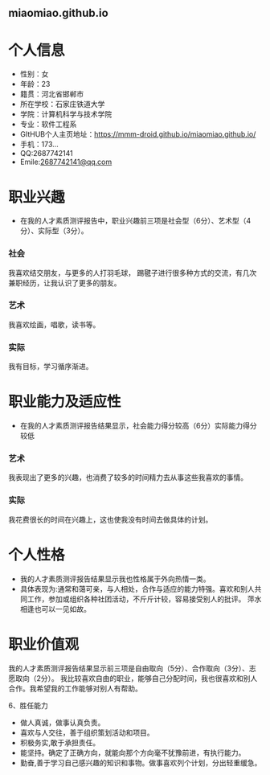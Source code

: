 ## miaomiao.github.io
# 个人信息
- 性别：女
- 年龄：23
- 籍贯：河北省邯郸市
- 所在学校：石家庄铁道大学
- 学院：计算机科学与技术学院
- 专业：软件工程系
- GItHUB个人主页地址：https://mmm-droid.github.io/miaomiao.github.io/
- 手机：173...
- QQ:2687742141
- Emile:2687742141@qq.com

# 职业兴趣
- 在我的人才素质测评报告中，职业兴趣前三项是社会型（6分）、艺术型（4分）、实际型（3分）。

### 社会
 我喜欢结交朋友，与更多的人打羽毛球， 踢毽子进行很多种方式的交流，有几次兼职经历，让我认识了更多的朋友。
### 艺术
 我喜欢绘画，唱歌，读书等。
### 实际
 我有目标，学习循序渐进。

# 职业能力及适应性
- 在我的人才素质测评报告结果显示，社会能力得分较高（6分）实际能力得分较低
### 艺术
 我表现出了更多的兴趣，也消费了较多的时间精力去从事这些我喜欢的事情。
### 实际
 我花费很长的时间在兴趣上，这也使我没有时间去做具体的计划。

# 个人性格
- 我的人才素质测评报告结果显示我也性格属于外向热情一类。
- 具体表现为:通常和蔼可亲，与人相处，合作与适应的能力特强。喜欢和别人共同工作，参加或组织各种社团活动，不斤斤计较，容易接受别人的批评。
萍水相逢也可以一见如故。

# 职业价值观
我的人才素质测评报告结果显示前三项是自由取向（5分）、合作取向（3分）、志愿取向（2分）。
 我比较喜欢自由的职业，能够自己分配时间，我也很喜欢和别人合作。我希望我的工作能够对别人有帮助。

6、胜任能力
- 做人真诚，做事认真负责。
- 喜欢与人交往，善于组织策划活动和项目。
- 积极务实,敢于承担责任。
- 能坚持。确定了正确方向，就能向那个方向毫不犹豫前进，有执行能力。
- 勤奋,善于学习自己感兴趣的知识和事物。做事喜欢列个计划，分出轻重缓急。


